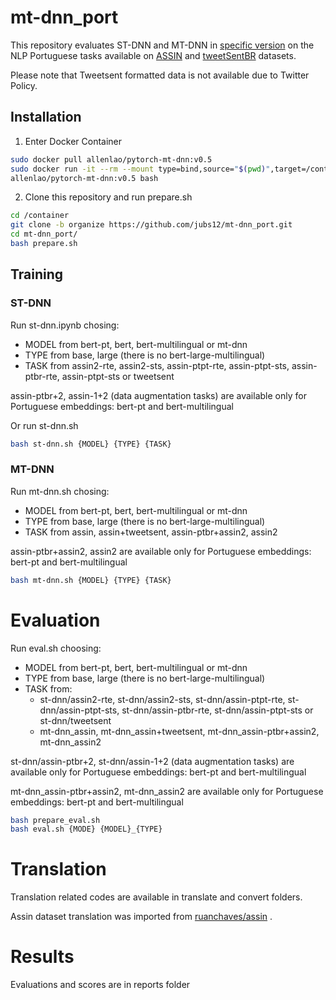 # mt-dnn_port
This repository evaluates ST-DNN and MT-DNN in [specific version](https://github.com/namisan/mt-dnn/tree/60aa9dc4ec1a31532c3f5fb4305c325942c263ce "MT-DNN repository") on the NLP Portuguese tasks available on [ASSIN](http://nilc.icmc.usp.br/assin/ "ASSIN dataset") and  [tweetSentBR](https://bitbucket.org/HBrum/tweetsentbr/ "tweetSentBR repository") datasets. 

Please note that Tweetsent formatted data is not available due to Twitter Policy.

## Installation
1. Enter Docker Container
```bash
sudo docker pull allenlao/pytorch-mt-dnn:v0.5
sudo docker run -it --rm --mount type=bind,source="$(pwd)",target=/container \
allenlao/pytorch-mt-dnn:v0.5 bash
```

2. Clone this repository and run prepare.sh
```bash
cd /container
git clone -b organize https://github.com/jubs12/mt-dnn_port.git
cd mt-dnn_port/
bash prepare.sh
```

## Training

###  ST-DNN
Run st-dnn.ipynb chosing: 

- MODEL from bert-pt, bert, bert-multilingual or mt-dnn
- TYPE from base, large (there is no bert-large-multilingual)
- TASK from assin2-rte, assin2-sts, assin-ptpt-rte, assin-ptpt-sts, assin-ptbr-rte, assin-ptpt-sts or tweetsent

assin-ptbr+2, assin-1+2 (data augmentation tasks) are available only for Portuguese embeddings: bert-pt and bert-multilingual

Or run st-dnn.sh 

```bash
bash st-dnn.sh {MODEL} {TYPE} {TASK}
```

### MT-DNN
Run mt-dnn.sh chosing: 

- MODEL from bert-pt, bert, bert-multilingual or mt-dnn
- TYPE from base, large (there is no bert-large-multilingual)
- TASK from assin, assin+tweetsent, assin-ptbr+assin2, assin2

assin-ptbr+assin2, assin2 are available only for Portuguese embeddings: bert-pt and bert-multilingual

```bash
bash mt-dnn.sh {MODEL} {TYPE} {TASK}
```

# Evaluation
Run eval.sh choosing: 

- MODEL from bert-pt, bert, bert-multilingual or mt-dnn
- TYPE from base, large (there is no bert-large-multilingual)
- TASK from:
  - st-dnn/assin2-rte, st-dnn/assin2-sts, st-dnn/assin-ptpt-rte, st-dnn/assin-ptpt-sts, st-dnn/assin-ptbr-rte, st-dnn/assin-ptpt-sts or st-dnn/tweetsent
  - mt-dnn_assin, mt-dnn_assin+tweetsent, mt-dnn_assin-ptbr+assin2, mt-dnn_assin2

st-dnn/assin-ptbr+2, st-dnn/assin-1+2 (data augmentation tasks) are available only for Portuguese embeddings: bert-pt and bert-multilingual

mt-dnn_assin-ptbr+assin2, mt-dnn_assin2 are available only for Portuguese embeddings: bert-pt and bert-multilingual

```bash
bash prepare_eval.sh
bash eval.sh {MODE} {MODEL}_{TYPE}
```

# Translation

Translation related codes are available in translate and convert folders. 

Assin dataset translation was  imported from [ruanchaves/assin](https://github.com/ruanchaves/assin/blob/master/sources/dictionary.json) .

#  Results

Evaluations and scores are in reports folder
